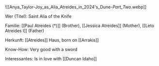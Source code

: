 ![[Anya_Taylor-Joy_as_Alia_Atreides_in_2024's_Dune-_Part_Two_.webp]]

Wer (Titel): Saint Alia of the Knife

Familie: [[Paul Atreides (†)]] (Brother), [[Jessica Atreides]] (Mother), [[Leto Atreides I]] (Father)

Herkunft: [[Atreides]] Haus, born on [[Arrakis]] 

Know-How: Very good with a sword 

Interessantes: Is in love with [[Duncan Idaho]]
